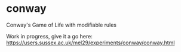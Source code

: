 # conway
Conway's Game of Life with modifiable rules

Work in progress, give it a go here: https://users.sussex.ac.uk/mel29/experiments/conway/conway.html
